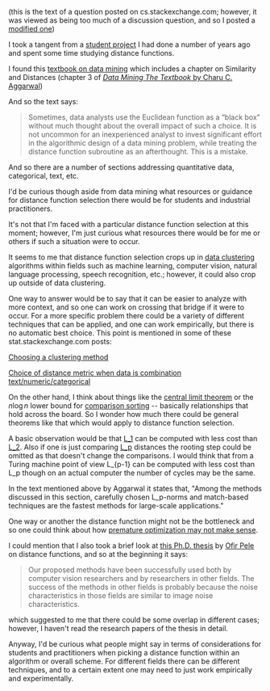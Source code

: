 (this is the text of a question posted on cs.stackexchange.com; however, it was viewed 
as being too much of a discussion question, and so I posted a [modified one](https://github.com/davidkitfriedman/segment_fusion/blob/master/cs_stackexchange_question.md))

I took a tangent from a [student
project](https://github.com/davidkitfriedman/segment_fusion/blob/master/texfiles/segment_fusion.pdf)
I had done a number of years ago and spent some time studying distance
functions.

I found this [textbook on data
mining](https://catalog.lib.ncsu.edu/record/NCSU3496291) which includes a
chapter on Similarity and Distances (chapter 3 of [_Data Mining The Textbook_
by Charu
C. Aggarwal](https://books.google.com/books?id=cfNICAAAQBAJ&printsec=frontcover&dq=data+mining+the+textbook&hl=en&sa=X&ved=0ahUKEwjXrILElerVAhXBVyYKHXb2Ao0Q6AEIKDAA#v=onepage&q&f=fal))

And so the text says:

>Sometimes, data analysts use the Euclidean function as a “black box” without
 much thought about the overall impact of such a choice. It is not uncommon
 for an inexperienced analyst to invest significant effort in the algorithmic
 design of a data mining problem, while treating the distance function
 subroutine as an afterthought. This is a mistake. 

And so there are a number of sections addressing quantitative data,
categorical, text, etc. 

I'd be curious though aside from data mining what resources or guidance for
distance function selection there would be for students and industrial
practitioners.

It's not that I'm faced with a particular distance function selection at this
moment; however, I'm just curious what resources there would be for me or
others if such a situation were to occur. 

It seems to me that distance function selection crops up in [data
clustering](https://en.wikipedia.org/wiki/Cluster_analysis) algorithms within
fields such as machine learning, computer vision, natural language processing,
speech recognition, etc.; however, it could also crop up outside of data
clustering. 

One way to answer would be to say that it can be easier to analyze with more
context, and so one can work on crossing that bridge if it were to occur. 
For a more specific problem there could be a variety of different
techniques that can be applied, and one can work empirically, but there is no
automatic best choice. This point is mentioned in some of these
stat.stackexchange.com posts:

[Choosing a clustering
method](https://stats.stackexchange.com/questions/3713/choosing-a-clustering-method)

[Choice of distance metric when data is combination
text/numeric/categorical](https://stats.stackexchange.com/questions/68736/choice-of-distance-metric-when-data-is-combination-text-numeric-categorical/68756)

On the other hand, I think about things like the [central limit
theorem](https://en.wikipedia.org/wiki/Central_limit_theorem) or the
$n\log{}n$ lower bound for [comparison
sorting](https://en.wikipedia.org/wiki/Comparison_sort#Lower_bound_for_the_average_number_of_comparisons)
-- basically relationships that hold across the board. So I wonder how much
there could be general theorems like that which would apply to distance
function selection. 

A basic observation would be that
[L_1](https://en.wikipedia.org/wiki/Taxicab_geometry) can be computed with
less cost than [L_2](https://en.wikipedia.org/wiki/Euclidean_distance). Also
if one is just comparing
[L_p](https://en.wikipedia.org/wiki/Minkowski_distance) distances the
rooting step could be omitted as that doesn't change the comparisons. I would
think that from a Turing machine point of view L_{p-1} can be computed with
less cost than L_p though on an actual computer the number of cycles may be
the same. 

In the text mentioned above by Aggarwal it states that, "Among the
methods discussed in this section, carefully chosen L_p-norms and match-based techniques are the fastest methods for large-scale applications."

One way or another the distance function might not be the bottleneck and so
one could think about how [premature optimization may not make
sense](http://wiki.c2.com/?PrematureOptimization).

I could mention that I also took a brief look at [this Ph.D. thesis](http://ofirpele.droppages.com/ofirpele_phd_thesis.pdf) by [Ofir Pele](http://ofirpele.droppages.com/)
on distance functions, and so at the beginning it says:

>Our proposed methods have been successfully used both by computer 
vision researchers and by researchers in other fields. The success of
the methods in other fields is probably because the noise characteristics in those
fields are similar to image noise characteristics.

which suggested to me that there could be some overlap in different cases; however, I haven't
read the research papers of the thesis in detail. 

Anyway, I'd be curious what people might say in terms of considerations for
students and practitioners when picking a distance function within an
algorithm or overall scheme. For different fields there can be different techniques, and to a certain extent one may need to just work empirically and experimentally. 
